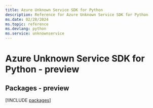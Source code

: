 ```yaml
---
title: Azure Unknown Service SDK for Python
description: Reference for Azure Unknown Service SDK for Python
ms.date: 02/28/2024
ms.topic: reference
ms.devlang: python
ms.service: unknownservice
---
```

# Azure Unknown Service SDK for Python - preview
## Packages - preview
[!INCLUDE [packages](unknown-service-index.md)]
